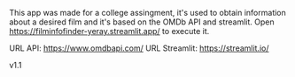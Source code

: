 This app was made for a college assingment, it's used to obtain information about a desired film and it's based on the OMDb API and streamlit.
Open https://filminfofinder-yeray.streamlit.app/ to execute it.


URL API: https://www.omdbapi.com/
URL Streamlit: https://streamlit.io/


v1.1
